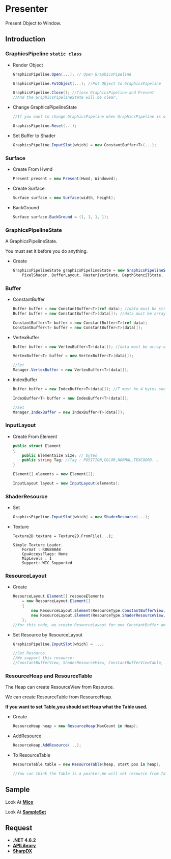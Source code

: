 # Presenter

Present Object to Window.

## Introduction

### GraphicsPipeline `static class`

- Render Object
    ```C#
    GraphicsPipeline.Open(...); // Open GraphicsPipeline

    GraphicsPipeline.PutObject(...); //Put Object to GraphicsPipeline
    
    GraphicsPipeline.Close(); //Close GraphicsPipeline and Present
    //And the GraphicsPipelineState will be clear.
    ```

- Change GraphicsPipelineState
    ```C#
    //If you want to change GraphicsPipeline when GraphicsPipeline is opening.

    GraphicsPipeline.Reset(...);
    ```

- Set Buffer to Shader
    ```C#
    GraphicsPipeline.InputSlot[which] = new ConstantBuffer<T>(...);
    ```

### Surface 

- Create From Hwnd
    ```C#
    Present present = new Present(Hwnd, Windowed);
    ```
- Create Surface
  ```C#
  Surface surface = new Surface(width, height);
  ```
- BackGround 
    ```C#
    Surface surface.BackGround = (1, 1, 1, 1);
    ```

### GraphicsPipelineState
A GraphicsPipelineState.

You must set it before you do anything.

- Create
    ```C#
    GraphicsPipelineState graphicsPipelineState = new GraphicsPipelineState(VertexShader, 
        PixelShader, BufferLayout, RasterizerState, DepthStencilState, BlendState);
    ```

### Buffer

- ConstantBuffer
    ```C#
    Buffer buffer = new ConstantBuffer<T>(ref data); //data must be struct
    Buffer buffer = new ConstantBuffer<T>(data[]); //data must be array of struct

    ConstantBuffer<T> buffer = new ConstantBuffer<T>(ref data);
    ConstantBuffer<T> buffer = new ConstantBuffer<T>(data[]);
    ```
- VertexBuffer
    ```C#
    Buffer buffer = new VertexBuffer<T>(data[]); //data must be array of struct

    VertexBuffer<T> buffer = new VertexBuffer<T>(data[]);

    //Set
    Manager.VertexBuffer = new VertexBuffer<T>(data[]);
    ```
- IndexBuffer
    ```C#
    Buffer buffer = new IndexBuffer<T>(data[]); //T must be 4 bytes such as uint,int...

    IndexBuffer<T> buffer = new IndexBuffer<T>(data[]);

    //Set 
    Manager.IndexBuffer = new IndexBuffer<T>(data[]);
    ```
### InputLayout

- Create From Element
    ```C#
    public struct Element
    {
        public ElementSize Size; // bytes
        public string Tag; //Tag : POSITION,COLOR,NORMAL,TEXCOORD...
    }

    Element[] elements = new Element[2];

    InputLayout layout = new InputLayout(elements);
    ```

### ShaderResource

- Set 
    ```C#
    GraphicsPipeline.InputSlot[which] = new ShaderResource(...);
    ```
- Texture
    ```
    Texture2D texture = Texture2D.FromFile(...);

    Simple Texture Loader.
        Format : R8G8B8A8
        CpuAccessFlags: None
        MipLevels : 1
        Support: WIC Supported
    ```
### ResourceLayout

- Create
    ```C#
    ResourceLayout.Element[] resouceElements
        = new ResourceLayout.Element[]
        {
            new ResourceLayout.Element(ResourceType.ConstantBufferView, 0),
            new ResourceLayout.Element(ResourceType.ShaderResourceView, 0)
        };
    //for this code, we create ResourceLayout for one ConstantBuffer and one ShaderResource.
    ```
- Set Resource by ResourceLayout
    ```C#
    GraphicsPipeline.InputSlot[which] = ...;

    //Set Resource.
    //We support this resource:
    //ConstantBufferView, ShaderResourceView, ConstantBufferViewTable, ShaderResourceViewTable
    ```

### ResourceHeap and ResourceTable

The Heap can create ResourceView from Resource.

We can create ResourceTable from ResourceHeap.

**If you want to set Table,you should set Heap what the Table used.** 

- Create
    ```C#
    ResourceHeap heap = new ResourceHeap(MaxCount in Heap);
    ```

- AddResource
    ```C#
    ResourceHeap.AddResource(...);
    ```
- To ResourceTable
    ```C#
    ResourceTable table = new ResourceTable(heap, start pos in heap);

    //You can think the Table is a pointer,We will set resource from Table's first element.
    ```


## Sample

Look At [**Mico**](https://github.com/LinkClinton/Mico/tree/master/Sample)

Look At [**SampleSet**](https://github.com/LinkClinton/SampleSet)

## Request

- **.NET 4.6.2**
- [**APILibrary**](https://github.com/LinkClinton/APILibrary)
- [**SharpDX**](https://github.com/sharpdx/SharpDX)